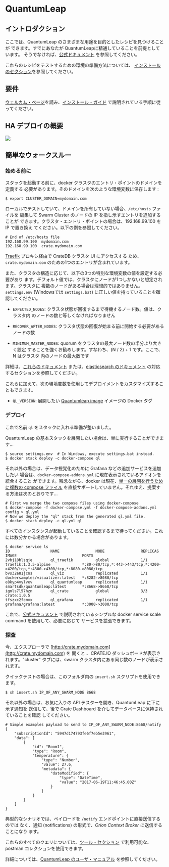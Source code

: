 <hr class="core" style="display:none" />

# QuantumLeap

## イントロダクション

ここでは、QuantumLeap のさまざまな用途を目的としたレシピを見つけることが
できます。すでにあなたが QuantumLeapに精通していることを前提としています。
そうでなければ、[公式ドキュメント](https://quantumleap.readthedocs.io)
を参照してください。

これらのレシピをテストするための環境の準備方法については、
[インストールのセクション](../../installation.md)を参照してください。

## 要件

[ウェルカム・ページ](../../index.md)を読み、[インストール・ガイド](../../installation.md)
で説明されている手順に従ってください。

## HA デプロイの概要

<img src='http://g.gravizo.com/g?
  digraph G {
      rankdir=LR;
      	compound=true;
      	node [shape="record" style="filled"];
      	splines=line;
      	Client [fillcolor="aliceblue"];
      	subgraph cluster {
      		label="3-Nodes Docker Swarm Cluster";
      		"Traefik" [fillcolor="aliceblue"];
      		"Swarm LB" [fillcolor="aliceblue"];
      		subgraph cluster_0 {
      			label="QuantumLeap";
                QL2 [fillcolor="aliceblue"];
                QL1 [fillcolor="aliceblue"];
                QL3 [fillcolor="aliceblue"];
      		}
      		subgraph cluster_1 {
      			label="CrateDB stack";
      			Crate1 [fillcolor="aliceblue"];
      			Crate2 [fillcolor="aliceblue"];
      			Crate3 [fillcolor="aliceblue"];
      		}
      		subgraph cluster_2 {
      			label="Grafana";
      			Grafana1 [fillcolor="aliceblue"];
      		}
      	}
      	Client -> "Swarm LB" [label="8668",lhead=cluster_0];
      	Client -> "Traefik" [label="4200",lhead=cluster_0];
      	Client -> "Grafana1" [label="3000",lhead=cluster_0];
      	"Swarm LB" -> {QL1,QL2,QL3};
      	Traefik -> Crate1 [lhead=cluster_1];
        Grafana1 -> Crate1 [lhead=cluster_1];
      	QL1 -> Crate1 [lhead=cluster_1];
      	QL2 -> Crate1 [lhead=cluster_1];
      	QL3 -> Crate1 [lhead=cluster_1];
      	Crate1 -> {Crate2, Crate3} [dir="both"];
        Crate2 -> {Crate3} [dir="both"];
  }
'>


## 簡単なウォークスルー

### 始める前に

スタックを起動する前に、docker クラスタのエントリ・ポイントのドメインを定義する
必要があります。そのドメインを次のような環境変数に保存します :

```
$ export CLUSTER_DOMAIN=mydomain.com
```

ローカルでテストしていて、ドメインを所有していない場合、`/etc/hosts` ファイルを
編集して Swarm Cluster のノードの IP を指し示すエントリを追加することが
できます。クラスタ・エントリ・ポイントの場合は、192.168.99.100 を IP で置き換え
てください。以下の例を参照してください。

```
# End of /etc/hosts file
192.168.99.100  mydomain.com
192.168.99.100  crate.mydomain.com
```

[Traefik](https://traefik.io) プロキシ経由で CrateDB クラスタ UI にアクセスする
ため、`crate.mydomain.com` のための1つのエントリが含まれています。

また、クラスタの構造に応じて、以下の3つの特別な環境変数の値を設定する必要があり
ます。デフォルト値では、クラスタにノードが1つしかないと想定されます。クラスタに
複数のノードがある場合は理想的ではありません。`settings.env`
 (Windowsでは `settings.bat`) に正しい値を持っていることを確認してください。

- `EXPECTED_NODES`: クラスタ状態が回復するまで待機するノード数。値は、クラスタ内
  のノードの数と等しくなければなりません

- `RECOVER_AFTER_NODES`: クラスタ状態の回復が始まる前に開始する必要があるノードの数

- `MINIMUM_MASTER_NODES`: quorum をクラスタの最大ノード数の半分より大きく設定
  することを強くお勧めします。すなわち、(N / 2) + 1 です。ここで、N はクラスタ
  内のノードの最大数です

詳細は、[これらのドキュメント](https://crate.io/docs/crate/guide/en/latest/scale/multi_node_setup.html#id10)
 または、[elasticsearch のドキュメント](https://www.elastic.co/guide/en/elasticsearch/reference/current/modules-gateway.html)
の対応するセクションを参照してください。

これらに加えて、次の環境変数を使用してデプロイメントをカスタマイズすることもできます。

- `QL_VERSION`: 展開したい [Quantumleap image](https://hub.docker.com/r/smartsdk/quantumleap/)
   イメージの Docker タグ

### デプロイ

これで名前 `ql` をスタックに入れる準備が整いました。

QuantumLeap の基本スタックを展開したい場合は、単に実行することができます...

```
$ source settings.env  # In Windows, execute settings.bat instead.
$ docker stack deploy -c docker-compose ql
```

それ以外の場合は、データ視覚化のために Grafana などの追加サービスを追加したい
場合は、`docker-compose-addons.yml` に現在表示されているアドオンを統合すること
ができます。残念ながら、docker は現在、[単一の展開を行うために複数の compose ファイル](https://github.com/moby/moby/issues/30127)
を直接サポートしていません。それゆえ、提案する方法は次のとおりです...

```
# First we merge the two compose files using docker-compose
$ docker-compose -f docker-compose.yml -f docker-compose-addons.yml config > ql.yml
# Now we deploy the "ql" stack from the generated ql.yml file.
$ docker stack deploy -c ql.yml ql
```

すべてのインスタンスが起動していることを確認するまで待ってください。これには数分かかる場合があります。

```
$ docker service ls
ID                  NAME                MODE                REPLICAS            IMAGE                             PORTS
2vbj18blsqje        ql_traefik          global              1/1                 traefik:1.3.5-alpine              *:80->80/tcp,*:443->443/tcp,*:4200->4200/tcp,*:4300->4300/tcp,*:8080->8080/tcp
bvs32e81jcns        ql_viz              replicated          1/1                 dockersamples/visualizer:latest   *:8282->8080/tcp
e8kyp4vylvev        ql_quantumleap      replicated          1/1                 smartsdk/quantumleap:latest       *:8668->8668/tcp
ignls7l57hzn        ql_crate            global              3/3                 crate:1.0.5
tfszxc2fcmxx        ql_grafana          replicated          1/1                 grafana/grafana:latest            *:3000->3000/tcp
```

これで、[公式ドキュメント](https://docs.docker.com/engine/swarm/swarm-tutorial/scale-service/)
で説明されているシンプルな docker service scale command を使用して、必要に応じて
サービスを拡張できます。

### 探査

今、エクスプローラで [http://crate.mydomain.com](http://crate.mydomain.com) を
開くと 、CRATE.IO ダッシュボードが表示されます。"cluster" タブには、swarm
 クラスタ内にある同じ数のノードが表示されます。

クイックテストの場合は、このフォルダ内の `insert.sh` スクリプトを使用できます。

```
$ sh insert.sh IP_OF_ANY_SWARM_NODE 8668
```

それ以外の場合は、お気に入りの API テスターを開き、QuantumLeap に下に示す通知を
送信して、後で Crate Dashboard を介してデータベースに保持されていることを確認
してください。

```
# Simple examples payload to send to IP_OF_ANY_SWARM_NODE:8668/notify
{
    "subscriptionId": "5947d174793fe6f7eb5e3961",
    "data": [
        {
            "id": "Room1",
            "type": "Room",
            "temperature": {
                "type": "Number",
                "value": 27.6,
                "metadata": {
                    "dateModified": {
                        "type": "DateTime",
                        "value": "2017-06-19T11:46:45.00Z"
                    }
                }
            }
        }
    ]
}
```

典型的なシナリオでは、ペイロードを `/notify` エンドポイントに直接送信するのでは
なく、通知 (notifications) の形式で、*Orion Context Broker* に送信することになり
ます。

これらのすべてのクエリについては、[ツール・セクション](../../tools/readme.md)
で利用可能な、postman コレクションを使用できます。

詳細については、[QuantumLeap のユーザ・マニュアル](https://quantumleap.readthedocs.io)
を参照してください。
